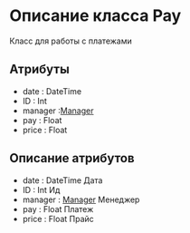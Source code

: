 # Описание класса Pay
Класс для работы с платежами

## Атрибуты

* date : DateTime
* ID : Int
* manager :[Manager](Manager.md)
* pay : Float
* price : Float


## Описание атрибутов

* date : DateTime Дата
* ID : Int Ид
* manager : [Manager](Manager.md) Менеджер
* pay : Float Платеж
* price : Float Прайс